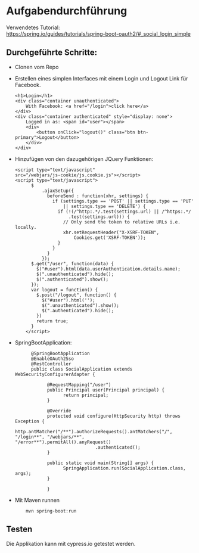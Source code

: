 # Aufgabendurchführung

Verwendetes Tutorial:  
https://spring.io/guides/tutorials/spring-boot-oauth2/#_social_login_simple

## Durchgeführte Schritte:
- Clonen vom Repo
- Erstellen eines simplen Interfaces mit einem Login und Logout Link für Facebook.
      
      <h1>Login</h1>
      <div class="container unauthenticated">
          With Facebook: <a href="/login">click here</a>
      </div>
      <div class="container authenticated" style="display: none">
          Logged in as: <span id="user"></span>
          <div>
              <button onClick="logout()" class="btn btn-primary">Logout</button>
          </div>
      </div>
- Hinzufügen von den dazugehörigen JQuery Funktionen:

      <script type="text/javascript"
      src="/webjars/js-cookie/js.cookie.js"></script>
      <script type="text/javascript">
            $
                .ajaxSetup({
                  beforeSend : function(xhr, settings) {
                    if (settings.type == 'POST' || settings.type == 'PUT'
                        || settings.type == 'DELETE') {
                      if (!(/^http:.*/.test(settings.url) || /^https:.*/
                          .test(settings.url))) {
                        // Only send the token to relative URLs i.e. locally.
                        xhr.setRequestHeader("X-XSRF-TOKEN",
                            Cookies.get('XSRF-TOKEN'));
                      }
                    }
                  }
                });
            $.get("/user", function(data) {
              $("#user").html(data.userAuthentication.details.name);
              $(".unauthenticated").hide();
              $(".authenticated").show();
            });
            var logout = function() {
              $.post("/logout", function() {
                $("#user").html('');
                $(".unauthenticated").show();
                $(".authenticated").hide();
              })
              return true;
            }
          </script>
- SpringBootApplication:
           
            @SpringBootApplication
            @EnableOAuth2Sso
            @RestController
            public class SocialApplication extends WebSecurityConfigurerAdapter {

                  @RequestMapping("/user")
                  public Principal user(Principal principal) {
                        return principal;
                  }

                  @Override
                  protected void configure(HttpSecurity http) throws Exception {
                        http.antMatcher("/**").authorizeRequests().antMatchers("/", "/login**", "/webjars/**",                                              "/error**").permitAll().anyRequest()
                                    .authenticated();
                  }

                  public static void main(String[] args) {
                        SpringApplication.run(SocialApplication.class, args);
                  }

                  }
- Mit Maven runnen

          mvn spring-boot:run
## Testen
Die Applikation kann mit cypress.io getestet werden.  
